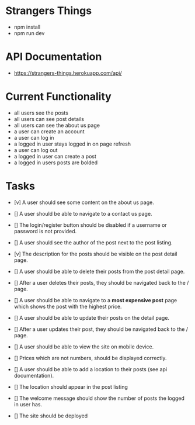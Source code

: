 # Strangers Things 

- npm install
- npm run dev

# API Documentation

- https://strangers-things.herokuapp.com/api/

# Current Functionality

- all users see the posts
- all users can see post details
- all users can see the about us page
- a user can create an account
- a user can log in
- a logged in user stays logged in on page refresh
- a user can log out
- a logged in user can create a post 
- a logged in users posts are bolded 

# Tasks

- [v] A user should see some content on the about us page.
- [] A user should be able to navigate to a contact us page.
- [] The login/register button should be disabled if a username or password is not provided.
- [] A user should see the author of the post next to the post listing.
- [v] The description for the posts should be visible on the post detail page.
- [] A user should be able to delete their posts from the post detail page.
- [] After a user deletes their posts, they should be navigated back to the / page.
- [] A user should be able to navigate to a **most expensive post** page which shows the post with the highest price.
- [] A user should be able to update their posts on the detail page. 
- [] After a user updates their post, they should be navigated back to the / page.
- [] A user should be able to view the site on mobile device.
- [] Prices which are not numbers, should be displayed correctly.
- [] A user should be able to add a location to their posts (see api documentation).
- [] The location should appear in the post listing
- [] The welcome message should show the number of posts the logged in user has.

- [] The site should be deployed

